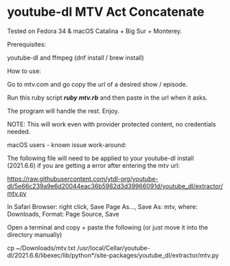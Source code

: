 # youtube-dl MTV Act Concatenate

Tested on Fedora 34 & macOS Catalina + Big Sur + Monterey.

Prerequisites:

youtube-dl and ffmpeg (dnf install / brew install)



How to use:

Go to mtv.com and go copy the url of a desired show / episode.

Run this ruby script ***ruby mtv.rb*** and then paste in the url when it asks.

The program will handle the rest. Enjoy.

NOTE: This will work even with provider protected content, no credentials needed.


macOS users - known issue work-around:

The following file will need to be applied to your youtube-dl install (2021.6.6) if you are getting a error after entering the mtv url:

https://raw.githubusercontent.com/ytdl-org/youtube-dl/5e66c239a9e6d20044eac36b5982d3d39966091d/youtube_dl/extractor/mtv.py

In Safari Browser: right click, Save Page As...,  Save As: mtv, where: Downloads, Format: Page Source, Save

Open a terminal and copy + paste the following (or just move it into the directory manually)

cp ~/Downloads/mtv.txt /usr/local/Cellar/youtube-dl/2021.6.6/libexec/lib/python*/site-packages/youtube_dl/extractor/mtv.py
